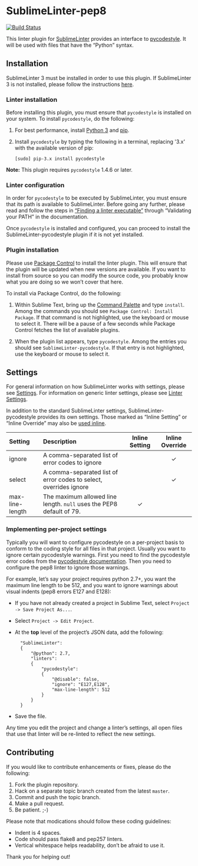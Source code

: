SublimeLinter-pep8
=========================

[![Build Status](https://travis-ci.org/SublimeLinter/SublimeLinter-pep8.svg?branch=master)](https://travis-ci.org/SublimeLinter/SublimeLinter-pep8)

This linter plugin for [SublimeLinter](http://sublimelinter.readthedocs.org) provides an interface to [pycodestyle](https://github.com/PyCQA/pycodestyle). It will be used with files that have the “Python” syntax.

## Installation
SublimeLinter 3 must be installed in order to use this plugin. If SublimeLinter 3 is not installed, please follow the instructions [here](http://sublimelinter.readthedocs.org/en/latest/installation.html).

### Linter installation
Before installing this plugin, you must ensure that `pycodestyle` is installed on your system. To install `pycodestyle`, do the following:

1. For best performance, install [Python 3](http://python.org) and [pip](http://www.pip-installer.org/en/latest/installing.html).

1. Install `pycodestyle` by typing the following in a terminal, replacing '3.x' with the available version of pip:
   ```
   [sudo] pip-3.x install pycodestyle
   ```

**Note:** This plugin requires `pycodestyle` 1.4.6 or later.

### Linter configuration
In order for `pycodestyle` to be executed by SublimeLinter, you must ensure that its path is available to SublimeLinter. Before going any further, please read and follow the steps in [“Finding a linter executable”](http://sublimelinter.readthedocs.org/en/latest/troubleshooting.html#finding-a-linter-executable) through “Validating your PATH” in the documentation.

Once `pycodestyle` is installed and configured, you can proceed to install the SublimeLinter-pycodestyle plugin if it is not yet installed.

### Plugin installation
Please use [Package Control](https://sublime.wbond.net/installation) to install the linter plugin. This will ensure that the plugin will be updated when new versions are available. If you want to install from source so you can modify the source code, you probably know what you are doing so we won’t cover that here.

To install via Package Control, do the following:

1. Within Sublime Text, bring up the [Command Palette](http://docs.sublimetext.info/en/sublime-text-3/extensibility/command_palette.html) and type `install`. Among the commands you should see `Package Control: Install Package`. If that command is not highlighted, use the keyboard or mouse to select it. There will be a pause of a few seconds while Package Control fetches the list of available plugins.

1. When the plugin list appears, type `pycodestyle`. Among the entries you should see `SublimeLinter-pycodestyle`. If that entry is not highlighted, use the keyboard or mouse to select it.

## Settings
For general information on how SublimeLinter works with settings, please see [Settings](http://sublimelinter.readthedocs.org/en/latest/settings.html). For information on generic linter settings, please see [Linter Settings](http://sublimelinter.readthedocs.org/en/latest/linter_settings.html).

In addition to the standard SublimeLinter settings, SublimeLinter-pycodestyle provides its own settings. Those marked as “Inline Setting” or “Inline Override” may also be [used inline](http://sublimelinter.readthedocs.org/en/latest/settings.html#inline-settings).

|Setting|Description|Inline Setting|Inline Override|
|:------|:----------|:------------:|:-------------:|
|ignore|A comma-separated list of error codes to ignore| |&#10003;|
|select|A comma-separated list of error codes to select, overrides ignore| |&#10003;|
|max-line-length|The maximum allowed line length. `null` uses the PEP8 default of 79.|&#10003;| |

### Implementing per-project settings
Typically you will want to configure pycodestyle on a per-project basis to conform to the coding style for all files in that project. Usually you want to ignore certain pycodestyle warnings. First you need to find the pycodestyle error codes from the [pycodestyle documentation](http://pep8.readthedocs.org/en/latest/intro.html#error-codes). Then you need to configure the pep8 linter to ignore those warnings.

For example, let’s say your project requires python 2.7+, you want the maximum line length to be 512, and you want to ignore warnings about visual indents (pep8 errors E127 and E128):

* If you have not already created a project in Sublime Text, select `Project -> Save Project As...`.

* Select `Project -> Edit Project`.

* At the **top** level of the project’s JSON data, add the following:

        "SublimeLinter":
        {
            "@python": 2.7,
            "linters":
            {
                "pycodestyle":
                {
                    "@disable": false,
                    "ignore": "E127,E128",
                    "max-line-length": 512
                }
            }
        }

* Save the file.

Any time you edit the project and change a linter’s settings, all open files that use that linter will be re-linted to reflect the new settings.

## Contributing
If you would like to contribute enhancements or fixes, please do the following:

1. Fork the plugin repository.
1. Hack on a separate topic branch created from the latest `master`.
1. Commit and push the topic branch.
1. Make a pull request.
1. Be patient.  ;-)

Please note that modications should follow these coding guidelines:

- Indent is 4 spaces.
- Code should pass flake8 and pep257 linters.
- Vertical whitespace helps readability, don’t be afraid to use it.

Thank you for helping out!
